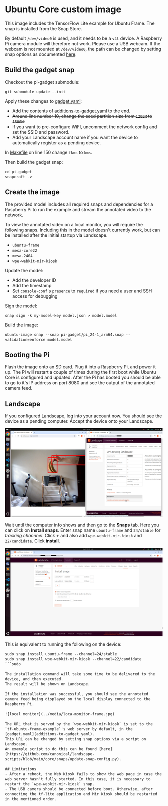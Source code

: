 # Ubuntu Core custom image

This image includes the TensorFlow Lite example for Ubuntu Frame.
The snap is installed from the Snap Store.

By default `/dev/video0` is used, and it needs to be a `v4l` device.
A Raspberry Pi camera module will therefore not work.
Please use a USB webcam.
If the webcam is not mounted at `/dev/video0`, the path can be changed by setting snap options as documented [here](../ubuntu-frame/README.md#advanced-usage).

## Build the gadget snap

Checkout the pi-gadget submodule:
```
git submodule update --init
```

Apply these changes to [gadget.yaml](pi-gadget/gadget.yaml):

- Add the contents of [additions-to-gadget.yaml](additions-to-gadget.yaml) to the end.
- ~~Around line number 10, change the seed partition size from `1200M` to `1500M`.~~
- If you want to pre-configure WiFI, uncomment the network config and set the SSID and password.
- Add your Landscape account name if you want the device to automatically register as a pending device.

In [Makefile](pi-gadget/Makefile) on line 150 change `fkms` to `kms`.

Then build the gadget snap:

```
cd pi-gadget
snapcraft -v
```

## Create the image

The provided model includes all required snaps and dependencies for a Raspberry Pi to run the example and stream the annotated video to the network.

To view the annotated video on a local monitor, you will require the following snaps.
Including this in the model doesn't currently work, but can be installed after the initial startup via Landscape.

- `ubuntu-frame`
- `mesa-core22`
- `mesa-2404`
- `wpe-webkit-mir-kiosk`

Update the model:
- Add the developer ID
- Add the timestamp
- Set `console-conf`'s `presence` to `required` if you need a user and SSH access for debugging

Sign the model:

```
snap sign -k my-model-key model.json > model.model
```

Build the image:

```
ubuntu-image snap --snap pi-gadget/pi_24-1_arm64.snap --validation=enforce model.model
```

## Booting the Pi

Flash the image onto an SD card.
Plug it into a Raspberry Pi, and power it up.
The Pi will restart a couple of times during the first boot while Ubuntu Core is configured and updated.
After the Pi has booted you should be able to go to it's IP address on port 8080 and see the output of the annotated camera feed.

## Landscape

If you configured Landscape, log into your account now.
You should see the device as a pending computer.
Accept the device onto your Landscape.

![pending device](../media/stream-landscape-pending.png)

Wait until the computer info shows and then go to the **Snaps** tab.
Here you can click on **Install snaps**.
Enter snap name `ubuntu-frame` and `24/stable` for _tracking channnel_.
Click **+** and also add `wpe-webkit-mir-kiosk` and `22/candidate`.
Click **install**.

![install snap](../media/landscape-install.png)

This is equivalent to running the following on the device:
```
sudo snap install ubuntu-frame --channel=24/stable
sudo snap install wpe-webkit-mir-kiosk --channel=22/candidate
```sudo

The installation command will take some time to be delivered to the device, and then executed.
The result will be shown on Landscape.

If the installation was successful, you should see the annotated camera feed being displayed on the local display connected to the Raspberry Pi.

![local monitor](../media/loca-monitor-frame.jpg)

The URL that is served by the `wpe-webkit-mir-kiosk` is set to the `tf-ubuntu-frame-example`'s web server by default, in the [gadget.yaml](additions-to-gadget.yaml).
This URL can be changed by setting snap options via a script on Landscape.
An example script to do this can be found [here](https://github.com/canonical/landscape-scripts/blob/main/core/snaps/update-snap-config.py).

## Limitations
- After a reboot, the Web Kiosk fails to show the web page in case the web server hasn't fully started. In this case, it is necessary to restart the `wpe-webkit-mir-kiosk` snap.
- The USB camera should be connected before boot. Otherwise, after connecting the tf-lite application and Mir Kiosk should be restarted in the mentioned order.